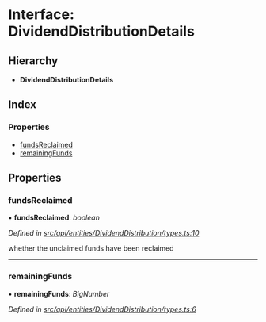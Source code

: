 # Interface: DividendDistributionDetails

## Hierarchy

* **DividendDistributionDetails**

## Index

### Properties

* [fundsReclaimed](dividenddistributiondetails.md#fundsreclaimed)
* [remainingFunds](dividenddistributiondetails.md#remainingfunds)

## Properties

###  fundsReclaimed

• **fundsReclaimed**: *boolean*

*Defined in [src/api/entities/DividendDistribution/types.ts:10](https://github.com/PolymathNetwork/polymesh-sdk/blob/2a4e4111/src/api/entities/DividendDistribution/types.ts#L10)*

whether the unclaimed funds have been reclaimed

___

###  remainingFunds

• **remainingFunds**: *BigNumber*

*Defined in [src/api/entities/DividendDistribution/types.ts:6](https://github.com/PolymathNetwork/polymesh-sdk/blob/2a4e4111/src/api/entities/DividendDistribution/types.ts#L6)*
